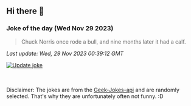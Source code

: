 ## Hi there 👋

### Joke of the day (Wed Nov 29 2023)
<!-- joke -->
>Chuck Norris once rode a bull, and nine months later it had a calf.
<!-- /joke -->

*Last update: Wed, 29 Nov 2023 00:39:12 GMT*

[![Update joke](https://github.com/nclskfm/nclskfm/actions/workflows/joke.yml/badge.svg)](https://github.com/nclskfm/nclskfm/actions/workflows/joke.yml)

<br><br>
Disclaimer: The jokes are from the [Geek-Jokes-api](https://github.com/sameerkumar18/geek-joke-api) and are randomly selected. That's why they are unfortunately often not funny. :D
